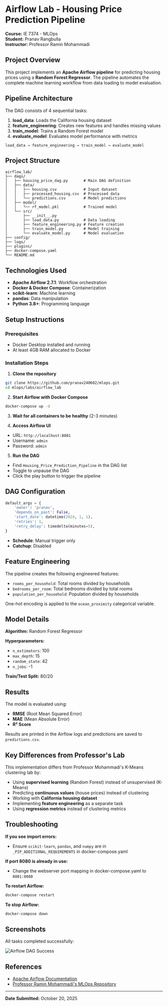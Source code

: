 # Airflow Lab - Housing Price Prediction Pipeline

**Course:** IE 7374 - MLOps  
**Student:** Pranav Rangbulla  
**Instructor:** Professor Ramin Mohammadi  

## Project Overview

This project implements an **Apache Airflow pipeline** for predicting housing prices using a **Random Forest Regressor**. The pipeline automates the complete machine learning workflow from data loading to model evaluation.

## Pipeline Architecture

The DAG consists of 4 sequential tasks:

1. **load_data**: Loads the California housing dataset
2. **feature_engineering**: Creates new features and handles missing values
3. **train_model**: Trains a Random Forest model
4. **evaluate_model**: Evaluates model performance with metrics
```
load_data → feature_engineering → train_model → evaluate_model
```

## Project Structure
```
airflow_lab/
├── dags/
│   ├── housing_price_dag.py       # Main DAG definition
│   ├── data/
│   │   ├── housing.csv            # Input dataset
│   │   ├── processed_housing.csv  # Processed data
│   │   └── predictions.csv        # Model predictions
│   ├── model/
│   │   └── rf_model.pkl           # Trained model
│   └── src/
│       ├── __init__.py
│       ├── load_data.py           # Data loading
│       ├── feature_engineering.py # Feature creation
│       ├── train_model.py         # Model training
│       └── evaluate_model.py      # Model evaluation
├── config/
├── logs/
├── plugins/
├── docker-compose.yaml
└── README.md
```

## Technologies Used

- **Apache Airflow 2.7.1**: Workflow orchestration
- **Docker & Docker Compose**: Containerization
- **scikit-learn**: Machine learning
- **pandas**: Data manipulation
- **Python 3.8+**: Programming language

## Setup Instructions

### Prerequisites
- Docker Desktop installed and running
- At least 4GB RAM allocated to Docker

### Installation Steps

1. **Clone the repository**
```bash
git clone https://github.com/pranav240602/mlops.git
cd mlops/labs/airflow_lab
```

2. **Start Airflow with Docker Compose**
```bash
docker-compose up -d
```

3. **Wait for all containers to be healthy** (2-3 minutes)

4. **Access Airflow UI**
- URL: `http://localhost:8081`
- Username: `admin`
- Password: `admin`

5. **Run the DAG**
- Find `Housing_Price_Prediction_Pipeline` in the DAG list
- Toggle to unpause the DAG
- Click the play button to trigger the pipeline

## DAG Configuration
```python
default_args = {
    'owner': 'pranav',
    'depends_on_past': False,
    'start_date': datetime(2024, 1, 1),
    'retries': 1,
    'retry_delay': timedelta(minutes=5),
}
```

- **Schedule**: Manual trigger only
- **Catchup**: Disabled

## Feature Engineering

The pipeline creates the following engineered features:
- `rooms_per_household`: Total rooms divided by households
- `bedrooms_per_room`: Total bedrooms divided by total rooms
- `population_per_household`: Population divided by households

One-hot encoding is applied to the `ocean_proximity` categorical variable.

## Model Details

**Algorithm:** Random Forest Regressor

**Hyperparameters:**
- `n_estimators`: 100
- `max_depth`: 15
- `random_state`: 42
- `n_jobs`: -1

**Train/Test Split:** 80/20

## Results

The model is evaluated using:
- **RMSE** (Root Mean Squared Error)
- **MAE** (Mean Absolute Error)
- **R² Score**

Results are printed in the Airflow logs and predictions are saved to `predictions.csv`.

## Key Differences from Professor's Lab

This implementation differs from Professor Mohammadi's K-Means clustering lab by:
- Using **supervised learning** (Random Forest) instead of unsupervised (K-Means)
- Predicting **continuous values** (house prices) instead of clustering
- Working with **California housing dataset**
- Implementing **feature engineering** as a separate task
- Using **regression metrics** instead of clustering metrics

## Troubleshooting

**If you see import errors:**
- Ensure `scikit-learn`, `pandas`, and `numpy` are in `_PIP_ADDITIONAL_REQUIREMENTS` in docker-compose.yaml

**If port 8080 is already in use:**
- Change the webserver port mapping in docker-compose.yaml to `8081:8080`

**To restart Airflow:**
```bash
docker-compose restart
```

**To stop Airflow:**
```bash
docker-compose down
```

## Screenshots

All tasks completed successfully:

![Airflow DAG Success](screenshots/dag_success.png)

## References

- [Apache Airflow Documentation](https://airflow.apache.org/docs/)
- [Professor Ramin Mohammadi's MLOps Repository](https://github.com/raminmohammadi/MLOps)

---

**Date Submitted:** October 20, 2025
